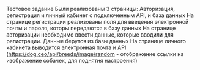 Тестовое задание
Были реализованы 3 страницы: Авторизация, регистрация и личный кабинет с подключенным API, и база данных 
На странице регистрации реализованы поля для введения электронной почты и пароля, которы передаются в базу данных 
На странице авторизации необходимо ввести данные, которые вводили для регистрации. Данные берутся из базы данных 
На странице личного кабинета выводится электронная почта и API (https://dog.ceo/api/breeds/image/random - отображение ссылки на изображение собачек, для поднятия настроения)
